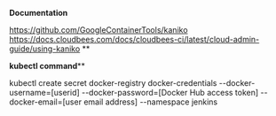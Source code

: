 **Documentation**

https://github.com/GoogleContainerTools/kaniko
https://docs.cloudbees.com/docs/cloudbees-ci/latest/cloud-admin-guide/using-kaniko
**

**kubectl command****

kubectl create secret docker-registry docker-credentials --docker-username=[userid] --docker-password=[Docker Hub access token] --docker-email=[user email address] --namespace jenkins
